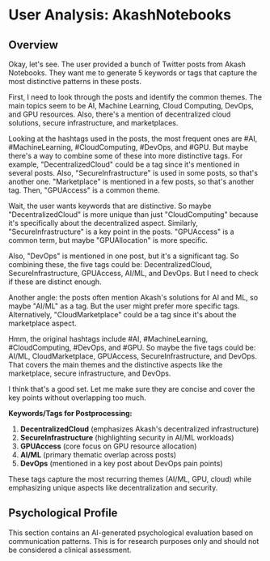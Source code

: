 # User Analysis: AkashNotebooks

## Overview

<think>
Okay, let's see. The user provided a bunch of Twitter posts from Akash Notebooks. They want me to generate 5 keywords or tags that capture the most distinctive patterns in these posts.

First, I need to look through the posts and identify the common themes. The main topics seem to be AI, Machine Learning, Cloud Computing, DevOps, and GPU resources. Also, there's a mention of decentralized cloud solutions, secure infrastructure, and marketplaces.

Looking at the hashtags used in the posts, the most frequent ones are #AI, #MachineLearning, #CloudComputing, #DevOps, and #GPU. But maybe there's a way to combine some of these into more distinctive tags. For example, "DecentralizedCloud" could be a tag since it's mentioned in several posts. Also, "SecureInfrastructure" is used in some posts, so that's another one. "Marketplace" is mentioned in a few posts, so that's another tag. Then, "GPUAccess" is a common theme. 

Wait, the user wants keywords that are distinctive. So maybe "DecentralizedCloud" is more unique than just "CloudComputing" because it's specifically about the decentralized aspect. Similarly, "SecureInfrastructure" is a key point in the posts. "GPUAccess" is a common term, but maybe "GPUAllocation" is more specific. 

Also, "DevOps" is mentioned in one post, but it's a significant tag. So combining these, the five tags could be: DecentralizedCloud, SecureInfrastructure, GPUAccess, AI/ML, and DevOps. But I need to check if these are distinct enough. 

Another angle: the posts often mention Akash's solutions for AI and ML, so maybe "AI/ML" as a tag. But the user might prefer more specific tags. Alternatively, "CloudMarketplace" could be a tag since it's about the marketplace aspect. 

Hmm, the original hashtags include #AI, #MachineLearning, #CloudComputing, #DevOps, and #GPU. So maybe the five tags could be: AI/ML, CloudMarketplace, GPUAccess, SecureInfrastructure, and DevOps. That covers the main themes and the distinctive aspects like the marketplace, secure infrastructure, and DevOps. 

I think that's a good set. Let me make sure they are concise and cover the key points without overlapping too much.
</think>

**Keywords/Tags for Postprocessing:**  
1. **DecentralizedCloud** (emphasizes Akash's decentralized infrastructure)  
2. **SecureInfrastructure** (highlighting security in AI/ML workloads)  
3. **GPUAccess** (core focus on GPU resource allocation)  
4. **AI/ML** (primary thematic overlap across posts)  
5. **DevOps** (mentioned in a key post about DevOps pain points)  

These tags capture the most recurring themes (AI/ML, GPU, cloud) while emphasizing unique aspects like decentralization and security.

## Psychological Profile

This section contains an AI-generated psychological evaluation based on communication patterns. This is for research purposes only and should not be considered a clinical assessment.
